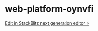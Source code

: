 # web-platform-oynvfi

[Edit in StackBlitz next generation editor ⚡️](https://stackblitz.com/~/github.com/BoscoLauu/web-platform-oynvfi)